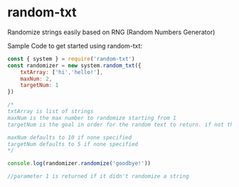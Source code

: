 # random-txt
Randomize strings easily based on RNG (Random Numbers Generator)

Sample Code to get started using random-txt:

```js
const { system } = require('random-txt')
const randomizer = new system.random_txt({
    txtArray: ['hi','hello!'],
    maxNum: 2,
    targetNum: 1
})

/*
txtArray is list of strings
maxNum is the max number to randomize starting from 1
targetNum is the goal in order for the random text to return. if not then replacement string will be returned

maxNum defaults to 10 if none specified
targetNum defaults to 5 if none specified
*/

console.log(randomizer.randomize('goodbye!'))

//parameter 1 is returned if it didn't randomize a string

```
